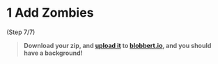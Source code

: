 # 1 Add Zombies
 (Step 7/7)

> **Download your zip, and [upload it](/tutorials/uploadtoserver/) to [blobbert.io](https://blobbert.io/), and you should have a background!**
